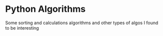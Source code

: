 # Python Algorithms
Some sorting and calculations algorithms and other types of algos I found to be interesting
